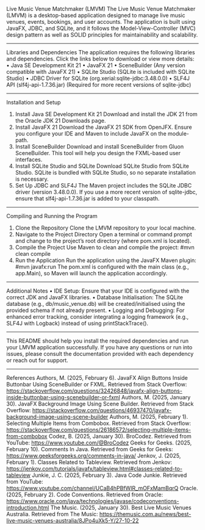 Live Music Venue Matchmaker (LMVM)
The Live Music Venue Matchmaker (LMVM) is a desktop-based application designed to manage live music venues, events, bookings, and user accounts. The application is built using JavaFX, JDBC, and SQLite, and it follows the Model-View-Controller (MVC) design pattern as well as SOLID principles for maintainability and scalability.
________________________________________
Libraries and Dependencies
The application requires the following libraries and dependencies. Click the links below to download or view more details:
•	Java SE Development Kit 21
•	JavaFX 21
•	SceneBuilder (Any version compatible with JavaFX 21)
•	SQLite Studio (SQLite is included with SQLite Studio)
•	JDBC Driver for SQLite (org.xerial:sqlite-jdbc:3.48.0.0)
•	SLF4J API (slf4j-api-1.7.36.jar) (Required for more recent versions of sqlite-jdbc)
________________________________________
Installation and Setup
1.	Install Java SE Development Kit 21
Download and install the JDK 21 from the Oracle JDK 21 Downloads page.
2.	Install JavaFX 21
Download the JavaFX 21 SDK from OpenJFX.
Ensure you configure your IDE and Maven to include JavaFX on the module-path.
3.	Install SceneBuilder
Download and install SceneBuilder from Gluon SceneBuilder.
This tool will help you design the FXML-based user interfaces.
4.	Install SQLite Studio and SQLite
Download SQLite Studio from SQLite Studio.
SQLite is bundled with SQLite Studio, so no separate installation is necessary.
5.	Set Up JDBC and SLF4J
The Maven project includes the SQLite JDBC driver (version 3.48.0.0).
If you use a more recent version of sqlite-jdbc, ensure that slf4j-api-1.7.36.jar is added to your classpath.
________________________________________
Compiling and Running the Program
1.	Clone the Repository
Clone the LMVM repository to your local machine.
2.	Navigate to the Project Directory
Open a terminal or command prompt and change to the project’s root directory (where pom.xml is located).
3.	Compile the Project
Use Maven to clean and compile the project:
  		#mvn clean compile
4.	Run the Application
Run the application using the JavaFX Maven plugin:
      #mvn javafx:run
The pom.xml is configured with the main class (e.g., app.Main), so Maven will launch the application accordingly.
________________________________________
Additional Notes
•	IDE Setup: Ensure that your IDE is configured with the correct JDK and JavaFX libraries.
•	Database Initialisation: The SQLite database (e.g., db/music_venue.db) will be created/initialised using the provided schema if not already present.
•	Logging and Debugging: For enhanced error tracking, consider integrating a logging framework (e.g., SLF4J with Logback) instead of using printStackTrace().
________________________________________
This README should help you install the required dependencies and run your LMVM application successfully. If you have any questions or run into issues, please consult the documentation provided with each dependency or reach out for support.
________________________________________
References 
Authors, M. (2025, February 6). JavaFX Align Buttons Inside Buttonbar Using SceneBuilder or FXML. Retrieved from Stack Overflow: https://stackoverflow.com/questions/32426848/javafx-align-buttons-inside-buttonbar-using-scenebuilder-or-fxml
Authors, M. (2025, January 30). JavaFX Background Image Using Scene Builder. Retrieved from Stack Overflow: https://stackoverflow.com/questions/46937470/javafx-background-image-using-scene-builder
Authors, M. (2025, February 1). Selecting Multiple Items from Combobox. Retrieved from Stack Overflow: https://stackoverflow.com/questions/26186572/selecting-multiple-items-from-combobox
Codez, B. (2025, January 30). BroCodez. Retrieved from YouTube: https://www.youtube.com/@BroCodez
Geeks for Geeks. (2025, February 10). Comments In Java. Retrieved from Geeks for Geeks: https://www.geeksforgeeks.org/comments-in-java/
Jenkov, J. (2025, February 1). Classes Related to Tableview. Retrieved from Jenkov: https://jenkov.com/tutorials/javafx/tableview.html#classes-related-to-tableview
Junkie, J. C. (2025, February 3). Java Code Junkie. Retrieved from YouTube: https://www.youtube.com/channel/UCaB4hPBfWIR_mOFxMamBqrQ
Oracle. (2025, February 2). Code Conventions. Retrieved from Oracle: https://www.oracle.com/java/technologies/javase/codeconventions-introduction.html
The Music. (2025, January 30). Best Live Music Venues Australia. Retrieved from The Music: https://themusic.com.au/news/best-live-music-venues-australia/8JPo4uXk5-Y/27-10-22



